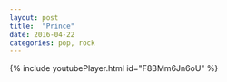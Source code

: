 ```yaml
---
layout: post
title:  "Prince"
date: 2016-04-22
categories: pop, rock
---
```

{% include youtubePlayer.html id="F8BMm6Jn6oU" %}
